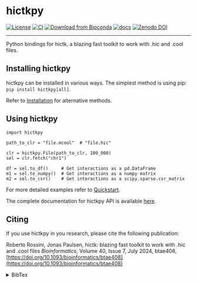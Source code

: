 <!--
Copyright (C) 2023 Roberto Rossini <roberros@uio.no>

SPDX-License-Identifier: MIT
-->

# hictkpy

[![License](https://img.shields.io/badge/license-MIT-green)](./LICENSE)
[![CI](https://github.com/paulsengroup/hictkpy/actions/workflows/pip.yml/badge.svg)](https://github.com/paulsengroup/hictkpy/actions/workflows/pip.yml)
[![Download from Bioconda](https://img.shields.io/conda/vn/bioconda/hictkpy?label=bioconda&logo=Anaconda)](https://anaconda.org/bioconda/hictkpy)
[![docs](https://readthedocs.org/projects/hictkpy/badge/?version=latest)](https://hictkpy.readthedocs.io/en/latest/?badge=latest)
[![Zenodo DOI](https://zenodo.org/badge/DOI/10.5281/zenodo.8220299.svg)](https://doi.org/10.5281/zenodo.8220299)

---

Python bindings for hictk, a blazing fast toolkit to work with .hic and .cool files.

## Installing hictkpy

hictkpy can be installed in various ways. The simplest method is using pip: `pip install hictkpy[all]`.

Refer to [Installation](https://hictkpy.readthedocs.io/en/stable/installation.html) for alternative methods.

## Using hictkpy

```python3
import hictkpy

path_to_clr = "file.mcool"  # "file.hic"

clr = hictkpy.File(path_to_clr, 100_000)
sel = clr.fetch("chr1")

df = sel.to_df()     # Get interactions as a pd.DataFrame
m1 = sel.to_numpy()  # Get interactions as a numpy matrix
m2 = sel.to_csr()    # Get interactions as a scipy.sparse.csr_matrix
```

For more detailed examples refer to [Quickstart](https://hictkpy.readthedocs.io/en/stable/quickstart.html).

The complete documentation for hictkpy API is available [here](https://hictkpy.readthedocs.io/en/stable/api/index.html).

## Citing

If you use hictkpy in you research, please cite the following publication:

Roberto Rossini, Jonas Paulsen, hictk: blazing fast toolkit to work with .hic and .cool files
_Bioinformatics_, Volume 40, Issue 7, July 2024, btae408, [https://doi.org/10.1093/bioinformatics/btae408](https://doi.org/10.1093/bioinformatics/btae408)

<details>
<summary>BibTex</summary>

```bibtex
@article{hictk,
    author = {Rossini, Roberto and Paulsen, Jonas},
    title = "{hictk: blazing fast toolkit to work with .hic and .cool files}",
    journal = {Bioinformatics},
    volume = {40},
    number = {7},
    pages = {btae408},
    year = {2024},
    month = {06},
    issn = {1367-4811},
    doi = {10.1093/bioinformatics/btae408},
    url = {https://doi.org/10.1093/bioinformatics/btae408},
    eprint = {https://academic.oup.com/bioinformatics/article-pdf/40/7/btae408/58385157/btae408.pdf},
}
```

</details>
